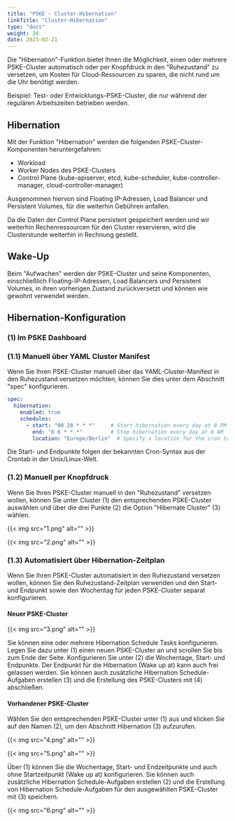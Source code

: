 ```yaml
---
title: "PSKE - Cluster-Hibernation"
linkTitle: "Cluster-Hibernation"
type: "docs"
weight: 20
date: 2023-02-21
---
```


Die "Hibernation"-Funktion bietet Ihnen die Möglichkeit, einen oder mehrere PSKE-Cluster automatisch oder per Knopfdruck in den "Ruhezustand" zu versetzen, um Kosten für Cloud-Ressourcen zu sparen, die nicht rund um die Uhr benötigt werden.

Beispiel: Test- oder Entwicklungs-PSKE-Cluster, die nur während der regulären Arbeitszeiten betrieben werden.

## Hibernation

Mit der Funktion "Hibernation" werden die folgenden PSKE-Cluster-Komponenten heruntergefahren:

- Workload
- Worker Nodes des PSKE-Clusters
- Control Plane (kube-apiserver, etcd, kube-scheduler, kube-controller-manager, cloud-controller-manager)

Ausgenommen hiervon sind Floating IP-Adressen, Load Balancer und Persistent Volumes, für die weiterhin Gebühren anfallen.

Da die Daten der Control Plane persistent gespeichert werden und wir weiterhin Rechenressourcen für den Cluster reservieren, wird die Clusterstunde weiterhin in Rechnung gestellt.

## Wake-Up

Beim "Aufwachen" werden der PSKE-Cluster und seine Komponenten, einschließlich Floating-IP-Adressen, Load Balancers und Persistent Volumes, in ihren vorherigen Zustand zurückversetzt und können wie gewohnt verwendet werden.

## Hibernation-Konfiguration

### (1) Im PSKE Dashboard

### (1.1) Manuell über YAML Cluster Manifest

Wenn Sie Ihren PSKE-Cluster manuell über das YAML-Cluster-Manifest in den Ruhezustand versetzen möchten, können Sie dies unter dem Abschnitt "spec" konfigurieren.

```yaml
spec:
  hibernation:
    enabled: true
    schedules:
      - start: "00 20 * * *"     # Start hibernation every day at 8 PM
        end: "0 6 * * *"         # Stop hibernation every day at 6 AM
        location: "Europe/Berlin"  # Specify a location for the cron to run in
```

Die Start- und Endpunkte folgen der bekannten Cron-Syntax aus der Crontab in der Unix/Linux-Welt.

### (1.2) Manuell per Knopfdruck

Wenn Sie Ihren PSKE-Cluster manuell in den "Ruhezustand" versetzen wollen, können Sie unter Cluster (1) den entsprechenden PSKE-Cluster auswählen und über die drei Punkte (2) die Option "Hibernate Cluster" (3) wählen.

{{< img src="1.png" alt="" >}}

{{< img src="2.png" alt="" >}}

### (1.3) Automatisiert über Hibernation-Zeitplan

Wenn Sie Ihren PSKE-Cluster automatisiert in den Ruhezustand versetzen wollen, können Sie den Ruhezustand-Zeitplan verwenden und den Start- und Endpunkt sowie den Wochentag für jeden PSKE-Cluster separat konfigurieren.

#### Neuer PSKE-Cluster

{{< img src="3.png" alt="" >}}

Sie können eine oder mehrere Hibernation Schedule Tasks konfigurieren. Legen Sie dazu unter (1) einen neuen PSKE-Cluster an und scrollen Sie bis zum Ende der Seite. Konfigurieren Sie unter (2) die Wochentage, Start- und Endpunkte. Der Endpunkt für die Hibernation (Wake up at) kann auch frei gelassen werden. Sie können auch zusätzliche Hibernation Schedule-Aufgaben erstellen (3) und die Erstellung des PSKE-Clusters mit (4) abschließen.

#### Vorhandener PSKE-Cluster

Wählen Sie den entsprechenden PSKE-Cluster unter (1) aus und klicken Sie auf den Namen (2), um den Abschnitt Hibernation (3) aufzurufen.

{{< img src="4.png" alt="" >}}

{{< img src="5.png" alt="" >}}

Über (1) können Sie die Wochentage, Start- und Endzeitpunkte und auch ohne Startzeitpunkt (Wake up at) konfigurieren. Sie können auch zusätzliche Hibernation Schedule-Aufgaben erstellen (2) und die Erstellung von Hibernation Schedule-Aufgaben für den ausgewählten PSKE-Cluster mit (3) speichern.

{{< img src="6.png" alt="" >}}